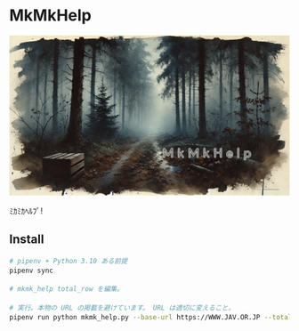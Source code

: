 MkMkHelp
===

![](./doc/readme.png)

ﾐｶﾐｶﾍﾙﾌﾟ!

## Install

```bash
# pipenv + Python 3.10 ある前提
pipenv sync

# mkmk_help total_row を編集。

# 実行。本物の URL の掲載を避けています。 URL は適切に変えること。
pipenv run python mkmk_help.py --base-url https://WWW.JAV.OR.JP --total-row 1
```

